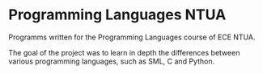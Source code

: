 # Programming Languages NTUA

Programms written for the Programming Languages course of ECE NTUA.

The goal of the project was to learn in depth the differences between various programming languages, such as SML, C and Python.

